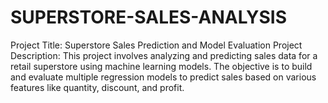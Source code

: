 # SUPERSTORE-SALES-ANALYSIS
Project Title: Superstore Sales Prediction and Model Evaluation Project Description: This project involves analyzing and predicting sales data for a retail superstore using machine learning models. The objective is to build and evaluate multiple regression models to predict sales based on various features like quantity, discount, and profit.
